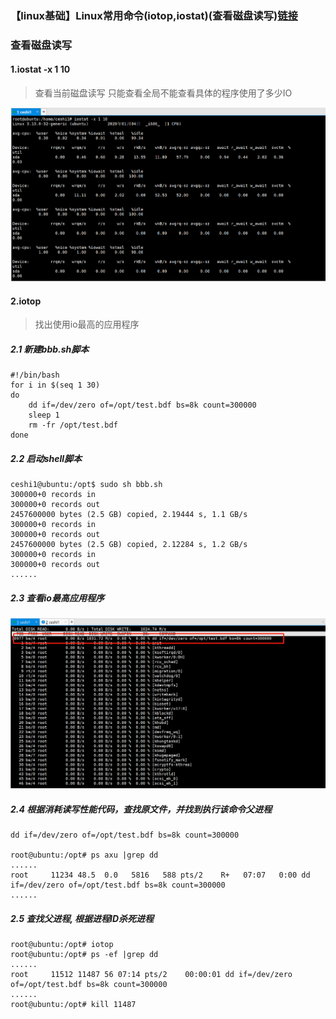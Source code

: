 ### 【linux基础】Linux常用命令(iotop,iostat)(查看磁盘读写)[链接](http://wangkaixiang.cn/python-linux/di-si-jie-ff1a-linux-shi-yong-ming-ling.html)

### 查看磁盘读写

#### 1.iostat -x 1 10
> 查看当前磁盘读写 只能查看全局不能查看具体的程序使用了多少IO

![avatar](./src/5.png)

#### 2.iotop 
> 找出使用io最高的应用程序
##### 2.1 新建bbb.sh脚本
```shell script
#!/bin/bash
for i in $(seq 1 30)
do
	dd if=/dev/zero of=/opt/test.bdf bs=8k count=300000
	sleep 1
	rm -fr /opt/test.bdf
done
```

##### 2.2 启动shell脚本
```shell script
ceshi1@ubuntu:/opt$ sudo sh bbb.sh
300000+0 records in
300000+0 records out
2457600000 bytes (2.5 GB) copied, 2.19444 s, 1.1 GB/s
300000+0 records in
300000+0 records out
2457600000 bytes (2.5 GB) copied, 2.12284 s, 1.2 GB/s
300000+0 records in
300000+0 records out
......
```

##### 2.3 查看io最高应用程序

![avatar](./src/6.png)

##### 2.4 根据消耗读写性能代码，查找原文件，并找到执行该命令父进程
```shell script
dd if=/dev/zero of=/opt/test.bdf bs=8k count=300000

root@ubuntu:/opt# ps axu |grep dd
......
root     11234 48.5  0.0   5816   588 pts/2    R+   07:07   0:00 dd if=/dev/zero of=/opt/test.bdf bs=8k count=300000
......
```

##### 2.5 查找父进程, 根据进程ID杀死进程
```shell script
root@ubuntu:/opt# iotop
root@ubuntu:/opt# ps -ef |grep dd
......
root     11512 11487 56 07:14 pts/2    00:00:01 dd if=/dev/zero of=/opt/test.bdf bs=8k count=300000
......
root@ubuntu:/opt# kill 11487
```